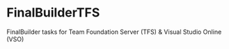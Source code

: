 # FinalBuilderTFS
FinalBuilder tasks for Team Foundation Server (TFS) &amp; Visual Studio Online (VSO)
